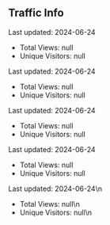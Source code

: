## Traffic Info
Last updated: 2024-06-24

* Total Views: null
* Unique Visitors: null

Last updated: 2024-06-24

* Total Views: null
* Unique Visitors: null

Last updated: 2024-06-24

* Total Views: null
* Unique Visitors: null

Last updated: 2024-06-24

* Total Views: null
* Unique Visitors: null

Last updated: 2024-06-24\n
* Total Views: null\n
* Unique Visitors: null\n
